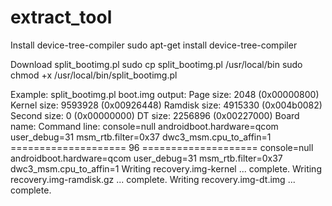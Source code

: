 # extract_tool
Install device-tree-compiler
sudo apt-get install device-tree-compiler

Download split_bootimg.pl
sudo cp split_bootimg.pl /usr/local/bin
sudo chmod +x /usr/local/bin/split_bootimg.pl

Example:
split_bootimg.pl boot.img
  output:
  Page size: 2048 (0x00000800)
  Kernel size: 9593928 (0x00926448)
  Ramdisk size: 4915330 (0x004b0082)
  Second size: 0 (0x00000000)
  DT size: 2256896 (0x00227000)
  Board name: 
  Command line: console=null androidboot.hardware=qcom user_debug=31 msm_rtb.filter=0x37 dwc3_msm.cpu_to_affin=1
  ==================== 96 
  ==================== console=null androidboot.hardware=qcom user_debug=31 msm_rtb.filter=0x37 dwc3_msm.cpu_to_affin=1 
  Writing recovery.img-kernel ... complete.
  Writing recovery.img-ramdisk.gz ... complete.
  Writing recovery.img-dt.img ... complete.
